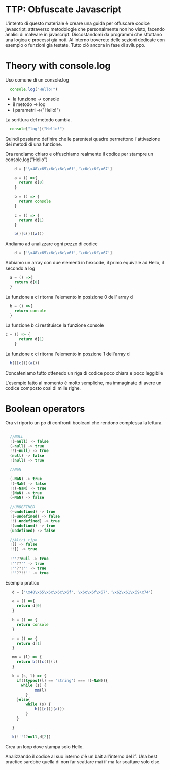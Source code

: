 
# TTP: Obfuscate Javascript

L'intento di questo materiale è creare una guida per offuscare codice javascript, attraverso metodologie che personalmente non ho visto, facendo analisi di malware in javascript. Discostandomi da programmi che sftuttano una logica e processi già noti. 
Al interno troverete delle sezioni dedicate con esempio o funzioni gia testate. 
Tutto ciò ancora in fase di sviluppo. 



# Theory with console.log






Uso comune di un console.log

```javascript
  console.log("Hello!")
```

- la funzione  -> console
- il metodo    -> log 
- i parametri  ->("Hello!")


La scrittura del metodo cambia.

```javascript
  console["log"]("Hello!")
```

Quindi possiamo definire che le parentesi quadre permettono l'attivazione dei metodi di una funzione.


Ora rendiamo chiaro e offuschiamo realmente il codice per stampre un console.log("Hello")

```javascript
    d = ['\x48\x65\x6c\x6c\x6f','\x6c\x6f\x67']

    a = () =>{
      return d[0]
    }

    b = () => {
      return console
    }

    c = () => {
      return d[1]
    }

    b()[c()](a())
```

Andiamo ad analizzare ogni pezzo di codice 

```javascript
    d = ['\x48\x65\x6c\x6c\x6f','\x6c\x6f\x67']
```
Abbiamo un array con due elementi in hexcode, il primo equivale ad Hello, il secondo a log 

```javascript
  a = () =>{
    return d[0]
  }
```

La funzione a ci ritorna l'elemento in posizione 0 dell' array d 


```javascript
  b = () =>{
    return console
  }
```

La funzione b ci restituisce la funzione console 

```javascript
c = () => {
      return d[1]
    }
```
La funzione c ci ritorna l'elemento in poszione 1 dell'array d


```javascript
  b()[c()](a())
```
Concateniamo tutto ottenedo un riga di codice poco chiara e poco leggibile 


L'esempio fatto al momento è molto sempliche, ma immaginate di avere un codice composto cosi di mille righe.


# Boolean operators

Ora vi riporto un po di confronti booleani che rendono complessa la lettura. 

```javascript

  //NULL
  !(~null) -> false
  (~null) -> true
  !!(~null) -> true
  (null) -> false
  !(null) -> true

  //NaN

  (~NaN) -> true
  !(~NaN) -> false
  !!(~NaN) -> true
  !(NaN) -> true
  (~NaN) -> false

  //UNDEFINED
  (~undefined) -> true
  !(~undefined) -> false
  !!(~undefined) -> true
  !(undefined) -> true
  (undefined) -> false

  //Altri tipo 
  ![] -> false
  !![] -> true
  
  !''??null -> true
  !''??'' -> true
  !''??!'' -> true
  !''??!!'' -> true
```

Esempio pratico

```javascript
   d = ['\x48\x65\x6c\x6c\x6f','\x6c\x6f\x67','\x62\x61\x69\x74']

   a = () =>{
     return d[0]
   }

   b = () => {
     return console
   }

   c = () => {
     return d[1]
   }

   mm = (l) => {
     return b()[c()](l)
   }

   k = (s, l) => {
     if((typeof(l) == 'string') === !(~NaN)){
       while (s) {
             mm(l)
         }
     }else{
         while (s) {
             b()[c()](a())
         }
     }

   }

   k(!''??null,d[2])
```

Crea un loop dove stampa solo Hello.

Analizzando il codice al suo interno c'è un bait all'interno del if.
Una best practice sarebbe quella di non far scattare mai if ma far scattare solo else.



